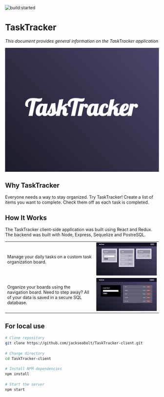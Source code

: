 <img src="https://travis-ci.org/jackseabolt/TaskTracker-client.svg?branch=master" alt="build:started">

<h1>TaskTracker</h1>
<p><em>This document provides general information on the TaskTracker application</em></p>

<img src="/src/images/screenshot.png" width="auto">

Why TaskTracker
-------------
Everyone needs a way to stay organized. Try TaskTracker! Create a list of items you want to complete. Check them off as each task is completed. 

How It Works
-------------
The TaskTracker client-side application was built using React and Redux. The backend was built with Node, Express, Sequelize and PostreSQL. 

<table layout="fixed">
  <tr>
    <td width="55%">
      <p>Manage your daily tasks on a custom task organization board.</p>
    </td>
    <td width = "40%">
      <img src="/src/images/board.png" max-height="240px" width="auto">
    </td>
  </tr>
  <tr>
    <td>
      <p>Organize your boards using the navigation board. Need to step away? All of your data is saved in a secure SQL database.</p>
    </td>
    <td>
      <img src="/src/images/navigation.png" max-height="240px" witdh="auto">
    </td>
  </tr>
  <!-- 
  <tr>
    <td>
      <p>The large numbers and color coding make the patron tile easy to understand.  Additionl information available includes seat location, time of stay, and a graphic representation of drink purchases.</p>
    </td>
    <td>
      <img src="/img/buzz-kill-patrondet.png" max-height="240px" witdh="auto">
    </td>
  </tr>
  <tr>
    <td>
      <p>And if someone goes too far, help is a click away.</p>
    </td>
    <td>
      <img src="/img/buzz-kill-patronemergency.png" max-height="240px" witdh="auto">
    </td>
  </tr> -->
</table>

For local use
--------

```bash
# Clone repository
git clone https://github.com/jackseabolt/TaskTracker-client.git

# Change directory
cd TaskTracker-client

# Install NPM dependencies
npm install

# Start the server
npm start
```
